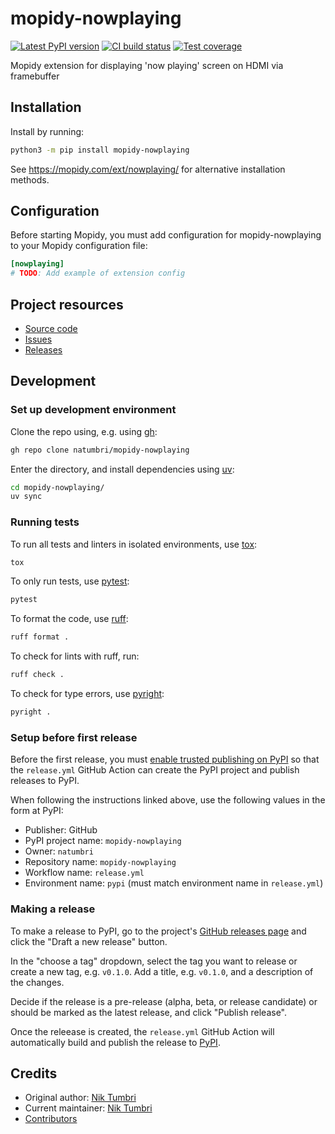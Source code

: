 # mopidy-nowplaying

[![Latest PyPI version](https://img.shields.io/pypi/v/mopidy-nowplaying)](https://pypi.org/p/mopidy-nowplaying)
[![CI build status](https://img.shields.io/github/actions/workflow/status/natumbri/mopidy-nowplaying/ci.yml)](https://github.com/natumbri/mopidy-nowplaying/actions/workflows/ci.yml)
[![Test coverage](https://img.shields.io/codecov/c/gh/natumbri/mopidy-nowplaying)](https://codecov.io/gh/natumbri/mopidy-nowplaying)

Mopidy extension for displaying 'now playing' screen on HDMI via framebuffer


## Installation

Install by running:

```sh
python3 -m pip install mopidy-nowplaying
```

See https://mopidy.com/ext/nowplaying/ for alternative installation methods.


## Configuration

Before starting Mopidy, you must add configuration for
mopidy-nowplaying to your Mopidy configuration file:

```ini
[nowplaying]
# TODO: Add example of extension config
```


## Project resources

- [Source code](https://github.com/natumbri/mopidy-nowplaying)
- [Issues](https://github.com/natumbri/mopidy-nowplaying/issues)
- [Releases](https://github.com/natumbri/mopidy-nowplaying/releases)


## Development

### Set up development environment

Clone the repo using, e.g. using [gh](https://cli.github.com/):

```sh
gh repo clone natumbri/mopidy-nowplaying
```

Enter the directory, and install dependencies using [uv](https://docs.astral.sh/uv/):

```sh
cd mopidy-nowplaying/
uv sync
```

### Running tests

To run all tests and linters in isolated environments, use
[tox](https://tox.wiki/):

```sh
tox
```

To only run tests, use [pytest](https://pytest.org/):

```sh
pytest
```

To format the code, use [ruff](https://docs.astral.sh/ruff/):

```sh
ruff format .
```

To check for lints with ruff, run:

```sh
ruff check .
```

To check for type errors, use [pyright](https://microsoft.github.io/pyright/):

```sh
pyright .
```

### Setup before first release

Before the first release, you must [enable trusted publishing on
PyPI](https://docs.pypi.org/trusted-publishers/creating-a-project-through-oidc/)
so that the `release.yml` GitHub Action can create the PyPI project and publish
releases to PyPI.

When following the instructions linked above, use the following values in the
form at PyPI:

- Publisher: GitHub
- PyPI project name: `mopidy-nowplaying`
- Owner: `natumbri`
- Repository name: `mopidy-nowplaying`
- Workflow name: `release.yml`
- Environment name: `pypi` (must match environment name in `release.yml`)

### Making a release

To make a release to PyPI, go to the project's [GitHub releases
page](https://github.com/natumbri/mopidy-nowplaying/releases)
and click the "Draft a new release" button.

In the "choose a tag" dropdown, select the tag you want to release or create a
new tag, e.g. `v0.1.0`. Add a title, e.g. `v0.1.0`, and a description of the changes.

Decide if the release is a pre-release (alpha, beta, or release candidate) or
should be marked as the latest release, and click "Publish release".

Once the releease is created, the `release.yml` GitHub Action will automatically
build and publish the release to
[PyPI](https://pypi.org/project/mopidy-nowplaying/).


## Credits

- Original author: [Nik Tumbri](https://github.com/natumbri)
- Current maintainer: [Nik Tumbri](https://github.com/natumbri)
- [Contributors](https://github.com/natumbri/mopidy-nowplaying/graphs/contributors)

